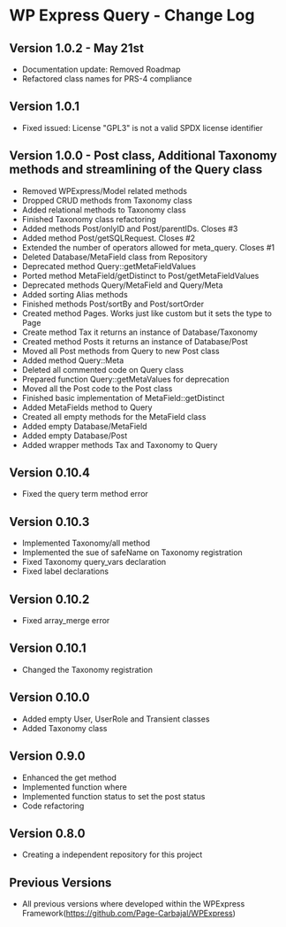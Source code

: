 # WP Express Query - Change Log

## Version 1.0.2 - May 21st

- Documentation update: Removed Roadmap
- Refactored class names for PRS-4 compliance


## Version 1.0.1 

- Fixed issued: License "GPL3" is not a valid SPDX license identifier


## Version 1.0.0 - Post class, Additional Taxonomy methods and streamlining of the Query class

- Removed WPExpress/Model related methods 
- Dropped CRUD methods from Taxonomy class
- Added relational methods to Taxonomy class
- Finished Taxonomy class refactoring
- Added methods Post/onlyID and Post/parentIDs. Closes #3
- Added method Post/getSQLRequest. Closes #2
- Extended the number of operators allowed for meta_query. Closes #1
- Deleted Database/MetaField class from Repository
- Deprecated method Query::getMetaFieldValues
- Ported method MetaField/getDistinct to Post/getMetaFieldValues
- Deprecated methods Query/MetaField and Query/Meta
- Added sorting Alias methods 
- Finished methods Post/sortBy and Post/sortOrder
- Created method Pages. Works just like custom but it sets the type to Page
- Create method Tax it returns an instance of Database/Taxonomy 
- Created method Posts it returns an instance of Database/Post
- Moved all Post methods from Query to new Post class
- Added method Query::Meta
- Deleted all commented code on Query class
- Prepared function Query::getMetaValues for deprecation
- Moved all the Post code to the Post class
- Finished basic implementation of MetaField::getDistinct 
- Added MetaFields method to Query
- Created all empty methods for the MetaField class  
- Added empty Database/MetaField
- Added empty Database/Post
- Added wrapper methods Tax and Taxonomy to Query


## Version 0.10.4

- Fixed the query term method error 


## Version 0.10.3

- Implemented Taxonomy/all method
- Implemented the sue of safeName on Taxonomy registration
- Fixed Taxonomy query_vars declaration
- Fixed label declarations


## Version 0.10.2

- Fixed array_merge error


## Version 0.10.1

- Changed the Taxonomy registration


## Version 0.10.0

- Added empty User, UserRole and Transient classes 
- Added Taxonomy class


## Version 0.9.0

- Enhanced the get method
- Implemented function where
- Implemented function status to set the post status
- Code refactoring


## Version 0.8.0 

- Creating a independent repository for this project


## Previous Versions

- All previous versions where developed within the WPExpress Framework(https://github.com/Page-Carbajal/WPExpress)